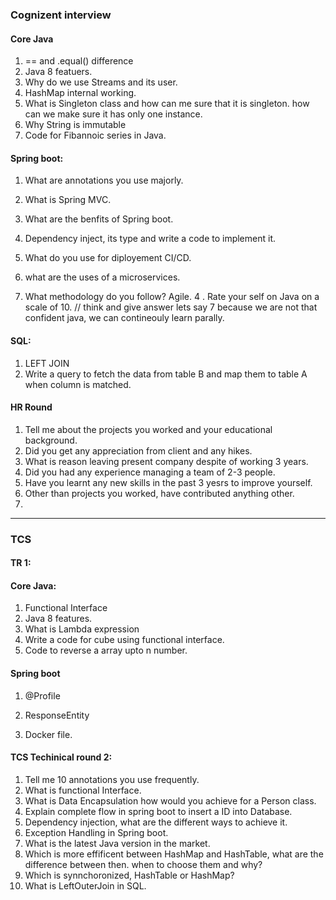### Cognizent interview
#### Core Java
1. == and .equal() difference
2. Java 8 featuers.
3. Why do we use Streams and its user.
4. HashMap internal working.
5. What is Singleton class and how can me sure that it is singleton. how can we make sure it has only one instance.
6. Why String is immutable
7. Code for Fibannoic series in Java.

#### Spring boot:
1. What are annotations you use majorly.
2. What is Spring MVC.
3. What are the benfits of Spring boot.
4. Dependency inject, its type and write a code to implement it.

1. What do you use for diployement CI/CD.
2. what are the uses of a microservices.
3. What methodology do you follow?  Agile.
4 . Rate your self on Java on a scale of 10. // think and give answer lets say 7 because we are not that confident java, we can contineouly learn parally.

#### SQL:
1. LEFT JOIN
2. Write a query to fetch the data from table B and map them to table A when column is matched.


#### HR Round
1. Tell me about the projects you worked and your educational background.
2. Did you get any appreciation from client and any hikes.
3. What is reason leaving present company despite of working 3 years.
4. Did you had any experience managing a team of 2-3 people.
5. Have you learnt any new skills in the past 3 yesrs to improve yourself.
6. Other than projects you worked, have contributed anything other.
7. 

-----------------------------------
### TCS
#### TR 1:

#### Core Java:
1. Functional Interface
2. Java 8 features.
3. What is Lambda expression
4. Write a code for cube using functional interface.
5. Code to reverse a array upto n number.

#### Spring boot 
1. @Profile
2. ResponseEntity 

1. Docker file.



#### TCS Techinical round 2:

1. Tell me 10 annotations you use frequently.
2. What is functional Interface. 
3. What is Data Encapsulation how would you achieve for a Person class.
4. Explain complete flow in spring boot to insert a ID into Database.
5. Dependency injection, what are the different ways to achieve it.
6. Exception Handling in Spring boot.
7. What is the latest Java version in the market.
8. Which is more effificent between HashMap and HashTable, what are the difference between then. when to choose them and why?
9. Which is synnchoronized, HashTable or HashMap?
10. What is LeftOuterJoin in SQL.
